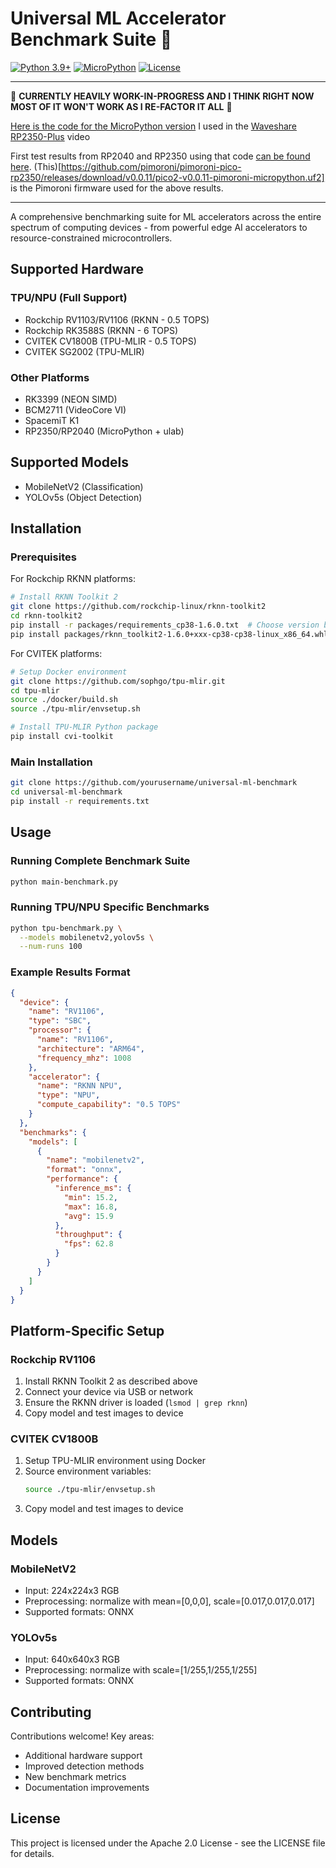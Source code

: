 # Universal ML Accelerator Benchmark Suite 🚀

[![Python 3.9+](https://img.shields.io/badge/python-3.9+-blue.svg)](https://www.python.org/downloads/)
[![MicroPython](https://img.shields.io/badge/micropython-1.19+-yellow.svg)](https://micropython.org/)
[![License](https://img.shields.io/badge/License-Apache%202.0-blue.svg)](https://opensource.org/licenses/Apache-2.0)

------------------------------------------------------------------------------------------------------

🚨 **CURRENTLY HEAVILY WORK-IN-PROGRESS AND I THINK RIGHT NOW MOST OF IT WON'T WORK AS I RE-FACTOR IT ALL** 🚨

[Here is the code for the MicroPython version](https://github.com/platima/ml-accelerator-benchmark/blob/816c4b2387aaf601e4a23f96c9798f3b306a766d/micropython-benchmark.py) I used in the [Waveshare RP2350-Plus](https://youtu.be/bAN2rE3MwOs) video

First test results from RP2040 and RP2350 using that code [can be found here](results/2025-01-10%20RP2040%20RP2350%20Platima.json). (This)[https://github.com/pimoroni/pimoroni-pico-rp2350/releases/download/v0.0.11/pico2-v0.0.11-pimoroni-micropython.uf2] is the Pimoroni firmware used for the above results.

------------------------------------------------------------------------------------------------------

A comprehensive benchmarking suite for ML accelerators across the entire spectrum of computing devices - from powerful edge AI accelerators to resource-constrained microcontrollers.

## Supported Hardware

### TPU/NPU (Full Support)
- Rockchip RV1103/RV1106 (RKNN - 0.5 TOPS)
- Rockchip RK3588S (RKNN - 6 TOPS)
- CVITEK CV1800B (TPU-MLIR - 0.5 TOPS)
- CVITEK SG2002 (TPU-MLIR)

### Other Platforms
- RK3399 (NEON SIMD)
- BCM2711 (VideoCore VI)
- SpacemiT K1
- RP2350/RP2040 (MicroPython + ulab)

## Supported Models
- MobileNetV2 (Classification)
- YOLOv5s (Object Detection)

## Installation

### Prerequisites

For Rockchip RKNN platforms:
```bash
# Install RKNN Toolkit 2
git clone https://github.com/rockchip-linux/rknn-toolkit2
cd rknn-toolkit2
pip install -r packages/requirements_cp38-1.6.0.txt  # Choose version based on Python
pip install packages/rknn_toolkit2-1.6.0+xxx-cp38-cp38-linux_x86_64.whl
```

For CVITEK platforms:
```bash
# Setup Docker environment
git clone https://github.com/sophgo/tpu-mlir.git
cd tpu-mlir
source ./docker/build.sh
source ./tpu-mlir/envsetup.sh

# Install TPU-MLIR Python package
pip install cvi-toolkit
```

### Main Installation
```bash
git clone https://github.com/yourusername/universal-ml-benchmark
cd universal-ml-benchmark
pip install -r requirements.txt
```

## Usage

### Running Complete Benchmark Suite
```bash
python main-benchmark.py
```

### Running TPU/NPU Specific Benchmarks
```bash
python tpu-benchmark.py \
  --models mobilenetv2,yolov5s \
  --num-runs 100
```

### Example Results Format
```json
{
  "device": {
    "name": "RV1106",
    "type": "SBC",
    "processor": {
      "name": "RV1106",
      "architecture": "ARM64",
      "frequency_mhz": 1008
    },
    "accelerator": {
      "name": "RKNN NPU",
      "type": "NPU",
      "compute_capability": "0.5 TOPS"
    }
  },
  "benchmarks": {
    "models": [
      {
        "name": "mobilenetv2",
        "format": "onnx",
        "performance": {
          "inference_ms": {
            "min": 15.2,
            "max": 16.8,
            "avg": 15.9
          },
          "throughput": {
            "fps": 62.8
          }
        }
      }
    ]
  }
}
```

## Platform-Specific Setup

### Rockchip RV1106
1. Install RKNN Toolkit 2 as described above
2. Connect your device via USB or network
3. Ensure the RKNN driver is loaded (`lsmod | grep rknn`)
4. Copy model and test images to device

### CVITEK CV1800B
1. Setup TPU-MLIR environment using Docker
2. Source environment variables:
   ```bash
   source ./tpu-mlir/envsetup.sh
   ```
3. Copy model and test images to device

## Models

### MobileNetV2
- Input: 224x224x3 RGB
- Preprocessing: normalize with mean=[0,0,0], scale=[0.017,0.017,0.017]
- Supported formats: ONNX

### YOLOv5s
- Input: 640x640x3 RGB
- Preprocessing: normalize with scale=[1/255,1/255,1/255]
- Supported formats: ONNX

## Contributing

Contributions welcome! Key areas:
- Additional hardware support
- Improved detection methods
- New benchmark metrics
- Documentation improvements

## License

This project is licensed under the Apache 2.0 License - see the LICENSE file for details.
